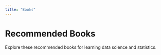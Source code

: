 ```yaml
---
title: "Books"
---
```


# Recommended Books

Explore these recommended books for learning data science and statistics.

<template>
  <TestComponent />
</template>

<script setup>
import TestComponent from '~/components/TestComponent.vue';
</script>
